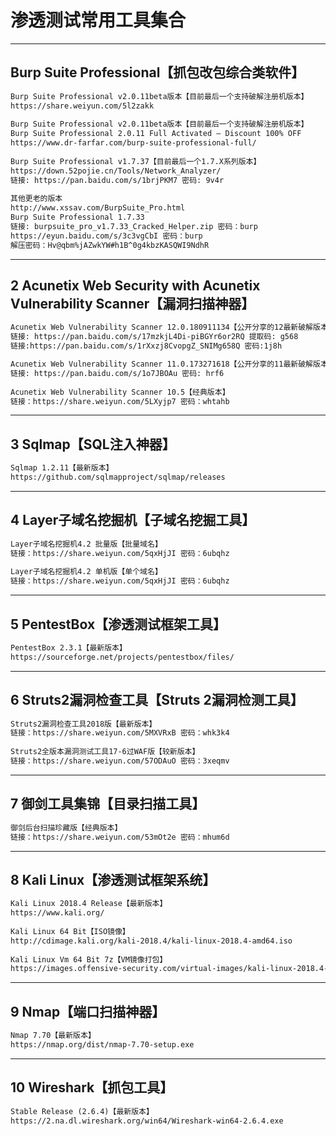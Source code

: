 ﻿# 渗透测试常用工具集合

------

## Burp Suite Professional【抓包改包综合类软件】

```txt	
Burp Suite Professional v2.0.11beta版本【目前最后一个支持破解注册机版本】
https://share.weiyun.com/5l2zakk
    
Burp Suite Professional v2.0.11beta版本【目前最后一个支持破解注册机版本】
Burp Suite Professional 2.0.11 Full Activated – Discount 100% OFF
https://www.dr-farfar.com/burp-suite-professional-full/
    
Burp Suite Professional v1.7.37【目前最后一个1.7.X系列版本】
https://down.52pojie.cn/Tools/Network_Analyzer/
链接: https://pan.baidu.com/s/1brjPKM7 密码: 9v4r
	
其他更老的版本
http://www.xssav.com/BurpSuite_Pro.html
Burp Suite Professional 1.7.33
链接: burpsuite_pro_v1.7.33_Cracked_Helper.zip 密码：burp
https://eyun.baidu.com/s/3c3vgCbI 密码：burp
解压密码：Hv@qbm%jAZwkYW#h1B^0g4kbzKASQWI9NdhR
```

---

## 2 Acunetix Web Security with Acunetix Vulnerability Scanner【漏洞扫描神器】

```txt
Acunetix Web Vulnerability Scanner 12.0.180911134【公开分享的12最新破解版本】
链接: https://pan.baidu.com/s/17mzkjL4Di-piBGYr6or2RQ 提取码: g568
链接:https://pan.baidu.com/s/1rXxzj8CvopgZ_SNIMg658Q 密码:1j8h

Acunetix Web Vulnerability Scanner 11.0.173271618【公开分享的11最新破解版本】
链接: https://pan.baidu.com/s/1o7JBOAu 密码: hrf6
	
Acunetix Web Vulnerability Scanner 10.5【经典版本】
链接：https://share.weiyun.com/5LXyjp7 密码：whtahb
```

---

## 3 Sqlmap【SQL注入神器】

```txt
Sqlmap 1.2.11【最新版本】
https://github.com/sqlmapproject/sqlmap/releases
```

---

## 4 Layer子域名挖掘机【子域名挖掘工具】

```txt
Layer子域名挖掘机4.2 批量版【批量域名】
链接：https://share.weiyun.com/5qxHjJI 密码：6ubqhz
	
Layer子域名挖掘机4.2 单机版【单个域名】
链接：https://share.weiyun.com/5qxHjJI 密码：6ubqhz
```

---

## 5 PentestBox【渗透测试框架工具】

```txt
PentestBox 2.3.1【最新版本】
https://sourceforge.net/projects/pentestbox/files/	
```

---

## 6 Struts2漏洞检查工具【Struts 2漏洞检测工具】

```txt
Struts2漏洞检查工具2018版【最新版本】
链接：https://share.weiyun.com/5MXVRxB 密码：whk3k4
	
Struts2全版本漏洞测试工具17-6过WAF版【较新版本】
链接：https://share.weiyun.com/57ODAuO 密码：3xeqmv	
```

---

## 7 御剑工具集锦【目录扫描工具】

```txt
御剑后台扫描珍藏版【经典版本】
链接：https://share.weiyun.com/53mOt2e 密码：mhum6d
```

---

## 8 Kali Linux【渗透测试框架系统】 

```txt
Kali Linux 2018.4 Release【最新版本】
https://www.kali.org/
	
Kali Linux 64 Bit【ISO镜像】
http://cdimage.kali.org/kali-2018.4/kali-linux-2018.4-amd64.iso
	
Kali Linux Vm 64 Bit 7z【VM镜像打包】
https://images.offensive-security.com/virtual-images/kali-linux-2018.4-vm-amd64.7z
```

---

## 9 Nmap【端口扫描神器】

```txt
Nmap 7.70【最新版本】
https://nmap.org/dist/nmap-7.70-setup.exe	
```

---

## 10 Wireshark【抓包工具】

```txt
Stable Release (2.6.4)【最新版本】
https://2.na.dl.wireshark.org/win64/Wireshark-win64-2.6.4.exe
```